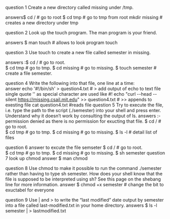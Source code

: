 question 1 Create a new directory called missing under /tmp.
 
 answers$ cd / # go to root 
        $ cd tmp # go to tmp from root
         mkdir missing # creates a new directory under tmp
 
 
 question 2 Look up the touch program. The man program is your friend.
 
 answers $ man touch # allows to look program touch


question 3 Use touch to create a new file called semester in missing.

answers :$ cd / # go to root.  
        $ cd tmp # go to tmp.
        $ cd missing # go to missing.
        $ touch semester # create a file semester.


 question 4   Write the following into that file, one line at a time:    
        answer echo '#!/bin/sh' > question4.txt # > add output of echo to text file single quote '' as special character are used like #!
        echo "curl --head --silent https://missing.csail.mit.edu" >> question4.txt # >> appends to exesting file
        cat question4.txt #reads file
question 5 Try to execute the file, i.e. type the path to the script (./semester) into your shell and press enter. Understand why it doesn’t work by consulting the output of ls.
    answers :- permission denied as there is no permission for exucting that file.
        $ cd / # go to root.  
        $ cd tmp # go to tmp.
        $ cd missing # go to missing.
        $ ls -l # detail list of files

 question 6
  answer        to excute the file semseter 
        $ cd / # go to root.  
        $ cd tmp # go to tmp.
        $ cd missing # go to missing.
        $ sh semester
  question 7 look up chmod
   answer  $ man chmod     

   question 8 Use chmod to make it possible to run the command ./semester rather than having to type sh semester. How does your shell know that the file is supposed to be interpreted using sh? See this page on the shebang line for more information.
   answer $ chmod +x semester # change the bit to exuctabel for everyone

   question 9 Use | and > to write the “last modified” date output by semester into a file called last-modified.txt in your home directory.
   answers  $ ls -l semester | > lastmodified.txt
